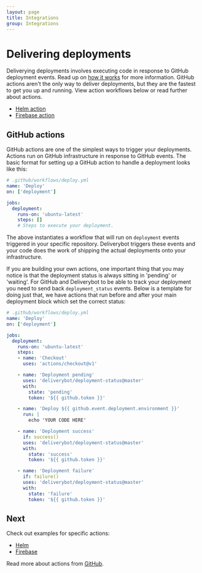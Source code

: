 ```yaml
---
layout: page
title: Integrations
group: Integrations
---
```


# Delivering deployments

Deliverying deployments involves executing code in response to GitHub deployment
events. Read up on [how it works](/docs/how-it-works) for more information.
GitHub actions aren't the only way to deliver deployments, but they are the
fastest to get you up and running. View action workflows below or read further
about actions.

- [Helm action](helm-action)
- [Firebase action](firebase-action)

## GitHub actions

GitHub actions are one of the simplest ways to trigger your deployments. Actions
run on GitHub infrastructure in response to GitHub events. The basic format for
setting up a GitHub action to handle a deployment looks like this:

```yaml
# .github/workflows/deploy.yml
name: 'Deploy'
on: ['deployment']

jobs:
  deployment:
    runs-on: 'ubuntu-latest'
    steps: []
    # Steps to execute your deployment.
```

The above instantiates a workflow that will run on `deployment` events triggered
in your specific repository. Deliverybot triggers these events and your code
does the work of shipping the actual deployments onto your infrastructure.

If you are building your own actions, one important thing that you may notice
is that the deployment status is always sitting in 'pending' or 'waiting'. For
GitHub and Deliverybot to be able to track your deployment you need to send back
`deployment_status` events. Below is a template for doing just that, we have
actions that run before and after your main deployment block which set the
correct status:

```yaml
# .github/workflows/deploy.yml
name: 'Deploy'
on: ['deployment']

jobs:
  deployment:
    runs-on: 'ubuntu-latest'
    steps:
    - name: 'Checkout'
      uses: 'actions/checkout@v1'

    - name: 'Deployment pending'
      uses: 'deliverybot/deployment-status@master'
      with:
        state: 'pending'
        token: '${{ github.token }}'

    - name: 'Deploy ${{ github.event.deployment.environment }}'
      run: |
        echo 'YOUR CODE HERE'

    - name: 'Deployment success'
      if: success()
      uses: 'deliverybot/deployment-status@master'
      with:
        state: 'success'
        token: '${{ github.token }}'

    - name: 'Deployment failure'
      if: failure()
      uses: 'deliverybot/deployment-status@master'
      with:
        state: 'failure'
        token: '${{ github.token }}'
```

## Next

Check out examples for specific actions:

- [Helm](helm)
- [Firebase](firebase)

Read more about actions from [GitHub](https://github.com/features/actions).
